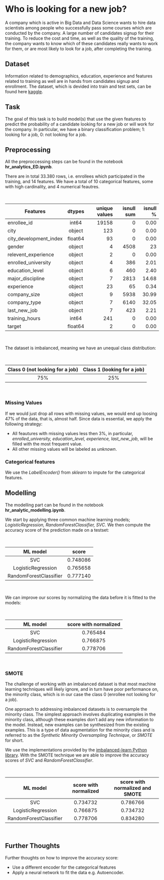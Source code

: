 # Who is looking for a new job?

A company which is active in Big Data and Data Science wants to hire data scientists among people who successfully pass some courses which are conducted by the company. A large number of candidates signup for their training. To reduce the cost and time, as well as the quality of the training, the company wants to know which of these candidates really wants to work for them, or are most likely to look for a job, after completing the training. 


## Dataset 
Information related to demographics, education, experience and features related to training as well are in hands from candidates signup and enrollment. The dataset, which is devided into train and test sets, can be found here [kaggle](https://www.kaggle.com/arashnic/hr-analytics-job-change-of-data-scientists?select=aug_train.csv).


## Task 
The goal of this task is to build model(s) that use the given features to predict the probability of a candidate looking for a new job or will work for the company. In particular, we have a binary classification problem; 1: looking for a job, 0: not looking for a job.


## Preprocessing 

All the preproccessing steps can be found in the notebook **hr_analytics_ED.ipynb**. 

There are in total 33.380 rows, i.e. enrollees which participated in the training, and 14 features. We have a total of 10 categorical features, some with high cardinality, and 4 numerical feautres. 

<br />

| Features        | dtypes      | unique values | isnull sum  | isnull % |
| --------------- |:-----------:| -------------:| -----------:|---------:|
|enrollee_id      |	int64	       |19158	|         0	|          0.00|
|city|	object|	123|	0 |	0.00|
|city_development_index	| float64 |	93|	0|	0.00|
|gender	|object|	4	| 4508	|23|.53|
|relevent_experience|	object|	2	|0|	0.00|
|enrolled_university|	object|	4|	386|	2.01|
|education_level|	object|	6	|460	|2.40|
|major_discipline|	object|	7	|2813	|14.68|
|experience|	object|	23|	65	|0.34|
|company_size	|object|	9	|5938	|30.99|
|company_type|	object|	7|	6140	|32.05|
|last_new_job|	object|	7|	423|	2.21|
|training_hours|	int64	|241	|0	|0.00|
|target	|float64	|2	|0	|0.00|

<br />

The dataset is imbalanced, meaning we have an unequal class distribution:

<br />

| Class 0 (not looking for a job) | Class 1 (looking for a job) |
|:-------------------------------:|:---------------------------:|
| 75%                             | 25%                         | 

<br />


### Missing Values
If we would just drop all rows with missing values, we would end up loosing 47% of the data, that is, almost half. Since data is essential, we apply the following strategy:
- All feautures with missing values less then 3%, in particular, *enrolled_university, education_level, experience, last_new_job*, will be filled with the most frequent value. 
- All other missing values will be labeled as *unknown*. 

### Categorical features
We use the *LabelEncoder()* from *sklearn* to impute for the categorical features.


## Modelling
The modelling part can be found in the notebook **hr_analytic_modelling.ipynb**. 

We start by applying three common machine learning models; *LogisticRegression, RandomForestClassifier, SVC*. We then compute the accuracy score of the prediction made on a testset:

<br />

|ML model  |	score | 
|:--------:|:------:|
| SVC|	0.748086|	
|LogisticRegression	| 0.765658 |
|RandomForestClassifier	| 0.777140 | 

<br />

We can improve our scores by normalizing the data before it is fitted to the models:

<br />

|ML model  | score with normalized| 
|:--------:|:------:|
| SVC|	0.765484|	
|LogisticRegression	| 0.766875|
|RandomForestClassifier	| 0.778706| 

<br />

### SMOTE
The challenge of working with an imbalanced dataset is that most machine learning techniques will likely ignore, and in turn have poor performance on, the minority class, which is in our case the class 0 (enrollee not looking for a job). 

One approach to addressing imbalanced datasets is to oversample the minority class. The simplest approach involves duplicating examples in the minority class, although these examples don’t add any new information to the model. Instead, new examples can be synthesized from the existing examples. This is a type of data augmentation for the minority class and is referred to as the *Synthetic Minority Oversampling Technique*, or *SMOTE* for short.

We use the implementations provided by the [imbalanced-learn Python library](https://github.com/scikit-learn-contrib/imbalanced-learn). With the SMOTE technique we are able to improve the accuracy scores of *SVC* and *RandomForestClassifier*.

<br />

|ML model  |		score with normalized| score with normalized and SMOTE |
|:--------:|:-----------------------:|:-------------------------------:|
| SVC|	0.734732|	0.786766|
|LogisticRegression	| 0.766875| 0.734732|
|RandomForestClassifier	| 0.778706| 0.834280|

<br />

## Further Thoughts
Further thoughts on how to improve the accuracy score:
- Use a different encoder for the categorical features
- Apply a neural network to fit the data e.g. Autoencoder.
